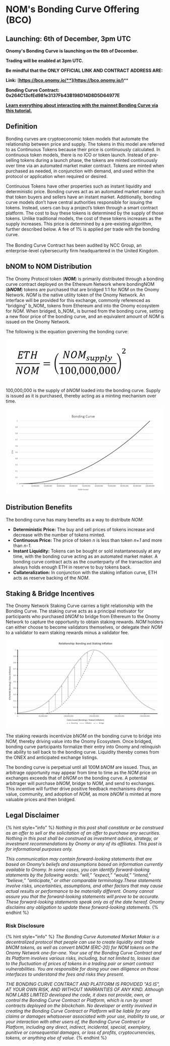 # NOM's Bonding Curve Offering (BCO)

## Launching: 6th of December, 3pm UTC

**Onomy's Bonding Curve is launching on the 6th of December.**

**Trading will be enabled at 3pm UTC.**&#x20;

**Be mindful that the ONLY OFFICIAL LINK AND CONTRACT ADDRESS ARE:**&#x20;

**Link:** [**https://bco.onomy.io/**](https://bco.onomy.io/)****

**Bonding Curve Contract: 0x264C13cfEd981e3137Fb43B198D14D8D5D64977E**

****[**Learn everything about interacting with the mainnet Bonding Curve via this tutorial.** ](https://onomy.notion.site/onomy/The-Onomy-Bonding-Curve-A-Step-by-Step-Tutorial-fa4d92c142cc4eb68e3eabb4a2d6a46b#a0b52eb7c79144a5bc3ec969abb742f9)****

## Definition

Bonding curves are cryptoeconomic token models that automate the relationship between price and supply. The tokens in this model are referred to as Continuous Tokens because their price is continuously calculated. In continuous token models, there is no ICO or token launch. Instead of pre-selling tokens during a launch phase, the tokens are minted continuously over time via an automated market maker contract. Tokens are minted when purchased as needed, in conjunction with demand, and used within the protocol or application when required or desired.

Continuous Tokens have other properties such as instant liquidity and deterministic price. Bonding curves act as an automated market maker such that token buyers and sellers have an instant market. Additionally, bonding curve models don’t have central authorities responsible for issuing the tokens. Instead, users can buy a project’s token through a smart contract platform. The cost to buy these tokens is determined by the supply of those tokens. Unlike traditional models, the cost of these tokens increases as the supply increases. This price is determined by a pre-existing algorithm, further described below. A fee of 1% is applied per trade with the bonding curve.\
\
The Bonding Curve Contract has been audited by NCC Group, an enterprise-level cybersecurity firm headquartered in the United Kingdom.

## bNOM to NOM Distribution

The Onomy Protocol token (_**NOM**_) is primarily distributed through a bonding curve contract deployed on the Ethereum Network where bondingNOM (_**bNOM**_) tokens are purchased that are bridged 1:1 for _NOM_ on the Onomy Network. _NOM_ is the native utility token of the Onomy Network. An interface will be provided for this exchange, commonly referenced as "bridging" b_NOM_ tokens from Ethereum and into the Onomy ecosystem for _NOM_. When bridged, b_NOM_ is burned from the bonding curve, setting a new floor price of the bonding curve, and an equivalent amount of _NOM_ is issued on the Onomy Network.

The following is the equation governing the bonding curve:

![](<../.gitbook/assets/image (6).png>)

100,000,000 is the supply of _bNOM_ loaded into the bonding curve. Supply is issued as it is purchased, thereby acting as a minting mechanism over time.

![](<../.gitbook/assets/image (7).png>)

## Distribution Benefits

The bonding curve has many benefits as a way to distribute _NOM_:

* **Deterministic Price:** The buy and sell prices of tokens increase and decrease with the number of tokens minted.&#x20;
* **Continuous Price:** The price of token _n_ is less than token _n+1_ and more than _n-1._
* **Instant Liquidity:** Tokens can be bought or sold instantaneously at any time, with the bonding curve acting as an automated market maker. A bonding curve contract acts as the counterparty of the transaction and always holds enough ETH in reserve to buy tokens back.&#x20;
* **Collateralization:** In conjunction with the staking inflation curve, ETH acts as reserve backing of the _NOM_.

## Staking & Bridge Incentives

The Onomy Network Staking Curve carries a tight relationship with the Bonding Curve. The staking curve acts as a principal motivator for participants who purchased _bNOM_ to bridge from Ethereum to the Onomy Network to capture the opportunity to obtain staking rewards. _NOM_ holders can either choose to become validators themselves, or delegate their _NOM_ to a validator to earn staking rewards minus a validator fee.

![](<../.gitbook/assets/image (8) (1).png>)

The staking rewards incentivize _bNOM_ on the bonding curve to bridge into _NOM,_ thereby driving value into the Onomy Ecosystem. Once bridged, bonding curve participants formalize their entry into Onomy and relinquish the ability to sell back to the bonding curve. Liquidity thereby comes from the ONEX and anticipated exchange listings.

The bonding curve is perpetual until all 100M _bNOM_ are issued. Thus, an arbitrage opportunity may appear from time to time as the _NOM_ price on exchanges exceeds that of _bNOM_ on the bonding curve. A potential arbitrager will purchase _bNOM_, bridge to _NOM_, and send to exchanges. This incentive will further drive positive feedback mechanisms driving value, community, and adoption of _NOM,_ as more _bNOM_ is minted at more valuable prices and then bridged.

## Legal Disclaimer

{% hint style="info" %}
_Nothing in this post shall constitute or be construed as an offer to sell or the solicitation of an offer to purchase any securities. Nothing in this post shall be construed as investment advice, strategy, or investment recommendations by Onomy or any of its affiliates. This post is for informational purposes only._

_This communication may contain forward-looking statements that are based on Onomy’s beliefs and assumptions based on information currently available to Onomy. In some cases, you can identify forward-looking statements by the following words: “will,” “expect,” “would,” “intend,” “believe,” "anticipate," or other comparable terminology.These statements involve risks, uncertainties, assumptions, and other factors that may cause actual results or performance to be materially different. Onomy cannot assure you that the forward-looking statements will prove to be accurate. These forward-looking statements speak only as of the date hereof. Onomy disclaims any obligation to update these forward-looking statements._
{% endhint %}

### Risk Disclosure

{% hint style="info" %}
_The Bonding Curve Automated Market Maker is a decentralized protocol that people can use to create liquidity and trade bNOM tokens, as well as convert bNOM (ERC-20) for NOM tokens on the Onomy Network one-for-one. Your use of the Bonding Curve Contract and its Platform involves various risks, including, but not limited to, losses due to the fluctuation of prices of tokens in a trading pair or smart contract vulnerabilities. You are responsible for doing your own diligence on those interfaces to understand the fees and risks they present._

_THE BONDING CURVE CONTRACT AND PLATFORM IS PROVIDED "AS IS", AT YOUR OWN RISK, AND WITHOUT WARRANTIES OF ANY KIND. Although NOM LABS LIMITED developed the code, it does not provide, own, or control the Bonding Curve Contract or Platform, which is run by smart contracts deployed on the blockchain. No developer or entity involved in creating the Bonding Curve Contract or Platform will be liable for any claims or damages whatsoever associated with your use, inability to use, or your interaction with other users of, the Bonding Curve Contract or Platform, including any direct, indirect, incidental, special, exemplary, punitive or consequential damages, or loss of profits, cryptocurrencies, tokens, or anything else of value._
{% endhint %}
